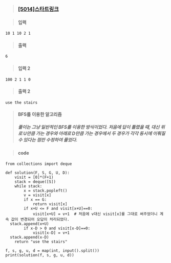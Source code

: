 > ### [[5014]스타트링크](https://www.acmicpc.net/problem/5014)

> #### 입력
	10 1 10 2 1
> #### 출력
	6
> #### 입력 2
	100 2 1 1 0	
> #### 출력 2
	use the stairs

> #### BFS를 이용한 알고리즘
> ##### 풀이는 그냥 일반적인 BFS를 이용한 방식이었다. 처음에 답이 틀렸을 때, 대신 위로 U만큼 가는 경우와 아래로 D만큼 가는 경우에서 두 경우가 각각 동시에 이뤄질 수 있다는 점만 수정하여 풀었다.

> #### code 
	from collections import deque  
  
	def solution(F, S, G, U, D):  
	    visit = [0]*(F+1)  
	    stack = deque([S])  
	    while stack:  
	        x = stack.popleft()  
	        v = visit[x]  
	        if x == G:  
	            return visit[x]  
	        if x+U <= F and visit[x+U]==0:  
	            visit[x+U] = v+1  # 처음에 v대신 visit[x]를 그대로 써주었더니 계속 값이 변경되어 오답이 처리되었다.
	  stack.append(x+U)  
	        if x-D > 0 and visit[x-D]==0:  
	            visit[x-D] = v+1  
	  stack.append(x-D)  
	    return "use the stairs"  
	  
	f, s, g, u, d = map(int, input().split())  
	print(solution(f, s, g, u, d))